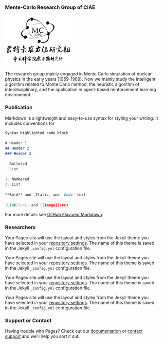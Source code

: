 ### Mente-Carlo Research Group of CIAE

![Logo](logo_mini.png)

The research group mainly engaged in Monte Carlo simulation of nuclear physics in the early years (1959-1989). Now we mainly study the intelligent algorithm related to Monte Carlo method, the heuristic algorithm of interdisciplinary, and the application in agent-based reinforcement learning environment.


### Publication

Markdown is a lightweight and easy-to-use syntax for styling your writing. It includes conventions for

```markdown
Syntax highlighted code block

# Header 1
## Header 2
### Header 3

- Bulleted
- List

1. Numbered
2. List

**Bold** and _Italic_ and `Code` text

[Link](url) and ![Image](src)
```

For more details see [GitHub Flavored Markdown](https://guides.github.com/features/mastering-markdown/).

### Researchers

Your Pages site will use the layout and styles from the Jekyll theme you have selected in your [repository settings](https://github.com/Luomin1993/CIAE_MC/settings). The name of this theme is saved in the Jekyll `_config.yml` configuration file.

Your Pages site will use the layout and styles from the Jekyll theme you have selected in your [repository settings](https://github.com/Luomin1993/CIAE_MC/settings). The name of this theme is saved in the Jekyll `_config.yml` configuration file.


Your Pages site will use the layout and styles from the Jekyll theme you have selected in your [repository settings](https://github.com/Luomin1993/CIAE_MC/settings). The name of this theme is saved in the Jekyll `_config.yml` configuration file.


Your Pages site will use the layout and styles from the Jekyll theme you have selected in your [repository settings](https://github.com/Luomin1993/CIAE_MC/settings). The name of this theme is saved in the Jekyll `_config.yml` configuration file.



### Support or Contact

Having trouble with Pages? Check out our [documentation](https://help.github.com/categories/github-pages-basics/) or [contact support](https://github.com/contact) and we’ll help you sort it out.

